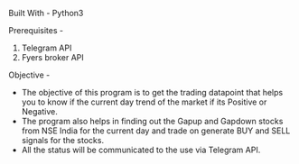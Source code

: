 Built With - 
  Python3

Prerequisites - 
1. Telegram API
2. Fyers broker API

Objective - 
- The objective of this program is to get the trading datapoint that helps you to know if the current day trend of the market if its Positive or Negative. 
- The program also helps in finding out the Gapup and Gapdown stocks from NSE India for the current day and trade on generate BUY and SELL signals for the stocks. 
- All the status will be communicated to the use via Telegram API. 
